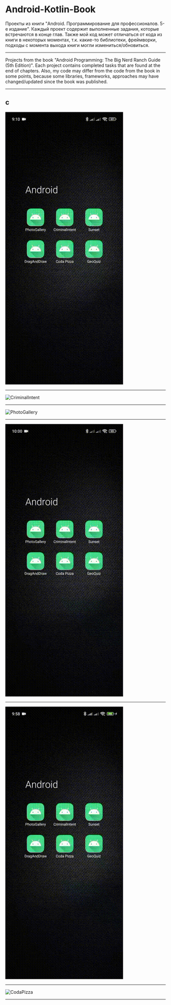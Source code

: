 # Android-Kotlin-Book
Проекты из книги "Android. Программирование для профессионалов. 5-е издание". Каждый проект содержит выполненные задания, которые встречаются в конце глав.
Также мой код может отличаться от кода из книги в некоторых моментах, т.к. какие-то библиотеки, фреймворки, подходы с момента выхода книги могли измениться/обновиться.
___
Projects from the book "Android Programming: The Big Nerd Ranch Guide (5th Edition)". Each project contains completed tasks that are found at the end of chapters.
Also, my code may differ from the code from the book in some points, because some libraries, frameworks, approaches may have changed/updated since the book was published.
___
## с

![GeoQuiz](https://github.com/GaneevRM/Android-Kotlin-Book/blob/main/Other/GeoQuiz.gif)
___
![CriminalIntent](https://github.com/GaneevRM/Android-Kotlin-Book/blob/main/Other/CriminalIntent.gif)
___
![PhotoGallery](https://github.com/GaneevRM/Android-Kotlin-Book/blob/main/Other/PhotoGallery.gif)
___
![DragAndDraw](https://github.com/GaneevRM/Android-Kotlin-Book/blob/main/Other/DragAndDraw.gif)
___
![Sunset](https://github.com/GaneevRM/Android-Kotlin-Book/blob/main/Other/Sunset.gif)
___
![CodaPizza](https://github.com/GaneevRM/Android-Kotlin-Book/blob/main/Other/CodaPizza.gif)
___